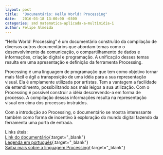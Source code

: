 ```yaml
---
layout: post
title:  "Documentário: Hello World! Processing"
date:   2016-03-18 13:00:00 -0300
categories: smd matematica-aplicada-a-multimidia-i
author: Felipe Almeida
---
```

“Hello World! Processing” é um documentário construído da compilação de diversos outros documentários que abordam temas como o desenvolvimento da comunicação, o compartilhamento de dados e informações, criação digital e programação. A unificação desses temas resulta em uma apresentação e definição da ferramenta Processing. 

Processing é uma linguagem de programação que tem como objetivo tornar mais fácil e ágil a transposição de uma idéia para a sua representação visual. Ela é amplamente utilizada por artistas. Tem a vantagem a facilidade de entendimento, possibilitando aos mais leigos a sua utilização. Com o Processing é possível construir a idéia descrevendo-a em forma de processo. A compilação dessas informações resulta na representação visual em cima dos processos instruídos.

Com a introdução ao Processing, o documentário se mostra interessante também como forma de incentivo à exploração do mundo digital fazendo da ferramenta uma porta de entrada.

Links úteis:  
[Link do documentário](https://vimeo.com/60735314){:target="_blank"}  
[Legenda em português](https://www.dropbox.com/s/czf8b5zicx9mnwp/hello_world!_processing_ptbr.srt){:target="_blank"}    
[Saiba mais sobre a linguagem Processing](https://processing.org/){:target="_blank"}